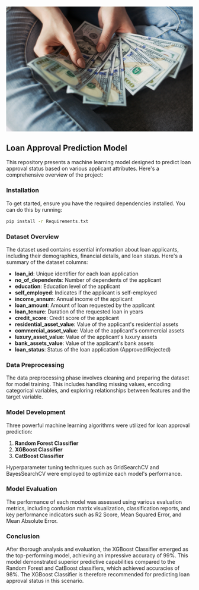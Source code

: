 ![loan-approval](img/loan-jpg.jpg)

## Loan Approval Prediction Model

This repository presents a machine learning model designed to predict loan approval status based on various applicant attributes. Here's a comprehensive overview of the project:

### Installation

To get started, ensure you have the required dependencies installed. You can do this by running:

```bash
pip install -r Requirements.txt
```

### Dataset Overview

The dataset used contains essential information about loan applicants, including their demographics, financial details, and loan status. Here's a summary of the dataset columns:

- **loan_id**: Unique identifier for each loan application
- **no_of_dependents**: Number of dependents of the applicant
- **education**: Education level of the applicant
- **self_employed**: Indicates if the applicant is self-employed
- **income_annum**: Annual income of the applicant
- **loan_amount**: Amount of loan requested by the applicant
- **loan_tenure**: Duration of the requested loan in years
- **credit_score**: Credit score of the applicant
- **residential_asset_value**: Value of the applicant's residential assets
- **commercial_asset_value**: Value of the applicant's commercial assets
- **luxury_asset_value**: Value of the applicant's luxury assets
- **bank_assets_value**: Value of the applicant's bank assets
- **loan_status**: Status of the loan application (Approved/Rejected)

### Data Preprocessing

The data preprocessing phase involves cleaning and preparing the dataset for model training. This includes handling missing values, encoding categorical variables, and exploring relationships between features and the target variable.

### Model Development

Three powerful machine learning algorithms were utilized for loan approval prediction:

1. **Random Forest Classifier**
2. **XGBoost Classifier**
3. **CatBoost Classifier**

Hyperparameter tuning techniques such as GridSearchCV and BayesSearchCV were employed to optimize each model's performance.

### Model Evaluation

The performance of each model was assessed using various evaluation metrics, including confusion matrix visualization, classification reports, and key performance indicators such as R2 Score, Mean Squared Error, and Mean Absolute Error.

### Conclusion

After thorough analysis and evaluation, the XGBoost Classifier emerged as the top-performing model, achieving an impressive accuracy of 99%. This model demonstrated superior predictive capabilities compared to the Random Forest and CatBoost classifiers, which achieved accuracies of 98%. The XGBoost Classifier is therefore recommended for predicting loan approval status in this scenario.
